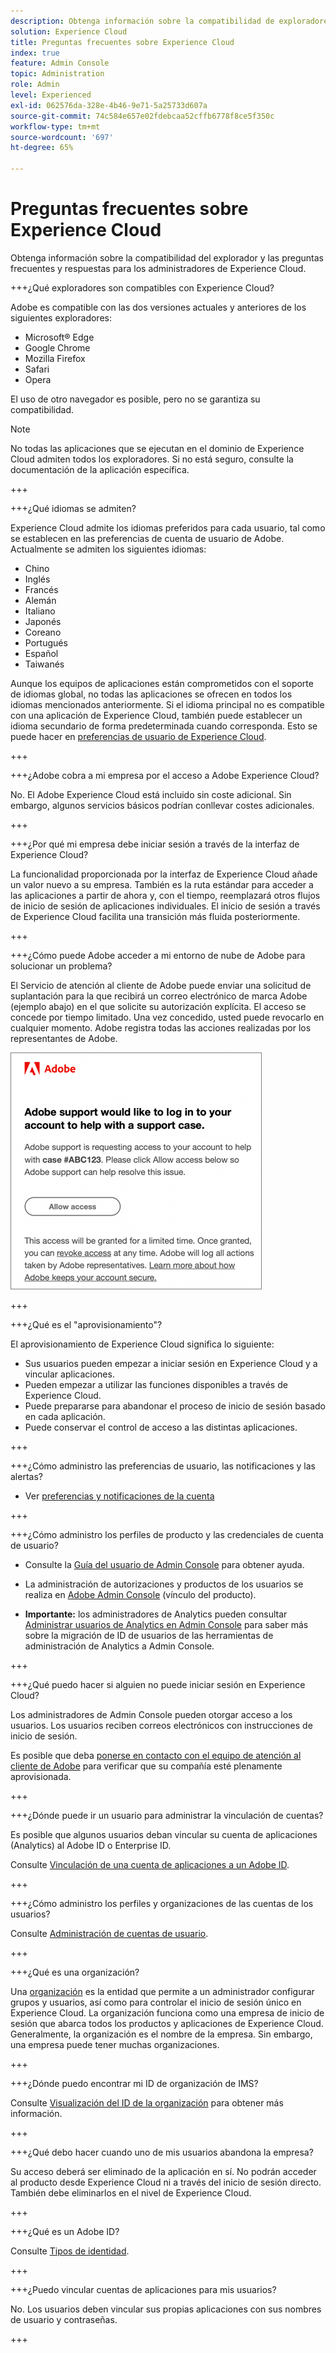 ```yaml
---
description: Obtenga información sobre la compatibilidad de exploradores, y consulte las preguntas frecuentes y sus respuestas para administradores de Adobe Experience Cloud.
solution: Experience Cloud
title: Preguntas frecuentes sobre Experience Cloud
index: true
feature: Admin Console
topic: Administration
role: Admin
level: Experienced
exl-id: 062576da-328e-4b46-9e71-5a25733d607a
source-git-commit: 74c584e657e02fdebcaa52cffb6778f8ce5f350c
workflow-type: tm+mt
source-wordcount: '697'
ht-degree: 65%

---
```


# Preguntas frecuentes sobre Experience Cloud

Obtenga información sobre la compatibilidad del explorador y las preguntas frecuentes y respuestas para los administradores de Experience Cloud.

+++¿Qué exploradores son compatibles con Experience Cloud?

Adobe es compatible con las dos versiones actuales y anteriores de los siguientes exploradores:

* Microsoft® Edge
* Google Chrome
* Mozilla Firefox
* Safari
* Opera

El uso de otro navegador es posible, pero no se garantiza su compatibilidad.

>[!NOTE]
>
>No todas las aplicaciones que se ejecutan en el dominio de Experience Cloud admiten todos los exploradores. Si no está seguro, consulte la documentación de la aplicación específica.

+++

+++¿Qué idiomas se admiten?

Experience Cloud admite los idiomas preferidos para cada usuario, tal como se establecen en las preferencias de cuenta de usuario de Adobe. Actualmente se admiten los siguientes idiomas:

* Chino
* Inglés
* Francés
* Alemán
* Italiano
* Japonés
* Coreano
* Portugués
* Español
* Taiwanés

Aunque los equipos de aplicaciones están comprometidos con el soporte de idiomas global, no todas las aplicaciones se ofrecen en todos los idiomas mencionados anteriormente. Si el idioma principal no es compatible con una aplicación de Experience Cloud, también puede establecer un idioma secundario de forma predeterminada cuando corresponda. Esto se puede hacer en [preferencias de usuario de Experience Cloud](https://experience.adobe.com/preferences).

+++

+++¿Adobe cobra a mi empresa por el acceso a Adobe Experience Cloud?

No. El Adobe Experience Cloud está incluido sin coste adicional. Sin embargo, algunos servicios básicos podrían conllevar costes adicionales.

+++

+++¿Por qué mi empresa debe iniciar sesión a través de la interfaz de Experience Cloud?

La funcionalidad proporcionada por la interfaz de Experience Cloud añade un valor nuevo a su empresa. También es la ruta estándar para acceder a las aplicaciones a partir de ahora y, con el tiempo, reemplazará otros flujos de inicio de sesión de aplicaciones individuales. El inicio de sesión a través de Experience Cloud facilita una transición más fluida posteriormente.

+++

+++¿Cómo puede Adobe acceder a mi entorno de nube de Adobe para solucionar un problema?

El Servicio de atención al cliente de Adobe puede enviar una solicitud de suplantación para la que recibirá un correo electrónico de marca Adobe (ejemplo abajo) en el que solicite su autorización explícita. El acceso se concede por tiempo limitado. Una vez concedido, usted puede revocarlo en cualquier momento. Adobe registra todas las acciones realizadas por los representantes de Adobe.

![Caso de soporte de Adobe](../assets/support-email.png)

+++

+++¿Qué es el &quot;aprovisionamiento&quot;?

El aprovisionamiento de Experience Cloud significa lo siguiente:

* Sus usuarios pueden empezar a iniciar sesión en Experience Cloud y a vincular aplicaciones.
* Pueden empezar a utilizar las funciones disponibles a través de Experience Cloud.
* Puede prepararse para abandonar el proceso de inicio de sesión basado en cada aplicación.
* Puede conservar el control de acceso a las distintas aplicaciones.

+++

+++¿Cómo administro las preferencias de usuario, las notificaciones y las alertas?

* Ver [preferencias y notificaciones de la cuenta](/help/interface/features/account-preferences.md)

+++

+++¿Cómo administro los perfiles de producto y las credenciales de cuenta de usuario?

* Consulte la [Guía del usuario de Admin Console](https://helpx.adobe.com/es/enterprise/admin-guide.html) para obtener ayuda.

* La administración de autorizaciones y productos de los usuarios se realiza en [Adobe Admin Console](https://adminconsole.adobe.com/enterprise) (vínculo del producto).

* **Importante:** los administradores de Analytics pueden consultar [Administrar usuarios de Analytics en Admin Console](https://experienceleague.adobe.com/docs/analytics/admin/user-product-management/migrate-users/c-migration-tool.html) para saber más sobre la migración de ID de usuarios de las herramientas de administración de Analytics a Admin Console.

+++

+++¿Qué puedo hacer si alguien no puede iniciar sesión en Experience Cloud?

Los administradores de Admin Console pueden otorgar acceso a los usuarios. Los usuarios reciben correos electrónicos con instrucciones de inicio de sesión.

Es posible que deba [ponerse en contacto con el equipo de atención al cliente de Adobe](https://experienceleague.adobe.com/?support-solution=General&lang=es#support) para verificar que su compañía esté plenamente aprovisionada.

+++

+++¿Dónde puede ir un usuario para administrar la vinculación de cuentas?

Es posible que algunos usuarios deban vincular su cuenta de aplicaciones (Analytics) al Adobe ID o Enterprise ID.

Consulte [Vinculación de una cuenta de aplicaciones a un Adobe ID](../administration/organizations.md).

+++

+++¿Cómo administro los perfiles y organizaciones de las cuentas de los usuarios?

Consulte [Administración de cuentas de usuario](../administration/organizations.md).

+++

+++¿Qué es una organización?

Una [organización](../administration/organizations.md) es la entidad que permite a un administrador configurar grupos y usuarios, así como para controlar el inicio de sesión único en Experience Cloud. La organización funciona como una empresa de inicio de sesión que abarca todos los productos y aplicaciones de Experience Cloud. Generalmente, la organización es el nombre de la empresa. Sin embargo, una empresa puede tener muchas organizaciones.

+++

+++¿Dónde puedo encontrar mi ID de organización de IMS?

Consulte [Visualización del ID de la organización](../administration/organizations.md) para obtener más información.

+++

+++¿Qué debo hacer cuando uno de mis usuarios abandona la empresa?

Su acceso deberá ser eliminado de la aplicación en sí. No podrán acceder al producto desde Experience Cloud ni a través del inicio de sesión directo. También debe eliminarlos en el nivel de Experience Cloud.

+++

+++¿Qué es un Adobe ID?

Consulte [Tipos de identidad](https://helpx.adobe.com/es/enterprise/using/identity.html).

+++

+++¿Puedo vincular cuentas de aplicaciones para mis usuarios?

No. Los usuarios deben vincular sus propias aplicaciones con sus nombres de usuario y contraseñas.

+++
